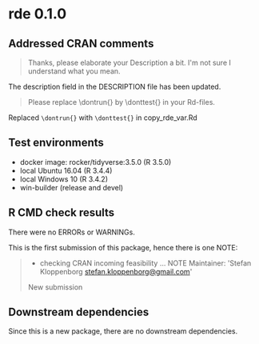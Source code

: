 # rde 0.1.0
## Addressed CRAN comments
> Thanks, please elaborate your Description a bit. I'm not sure I understand
> what you mean.

The description field in the DESCRIPTION file has been updated.

> Please replace \dontrun{} by \donttest{} in your Rd-files.

Replaced `\dontrun{}` with `\donttest{}` in copy_rde_var.Rd

## Test environments
- docker image: rocker/tidyverse:3.5.0 (R 3.5.0)
- local Ubuntu 16.04 (R 3.4.4)
- local Windows 10 (R 3.4.2)
- win-builder (release and devel)

## R CMD check results
There were no ERRORs or WARNINGs.

This is the first submission of this package, hence there is one NOTE:

> * checking CRAN incoming feasibility ... NOTE
> Maintainer: 'Stefan Kloppenborg <stefan.kloppenborg@gmail.com>'
>
> New submission

## Downstream dependencies
Since this is a new package, there are no downstream dependencies.
